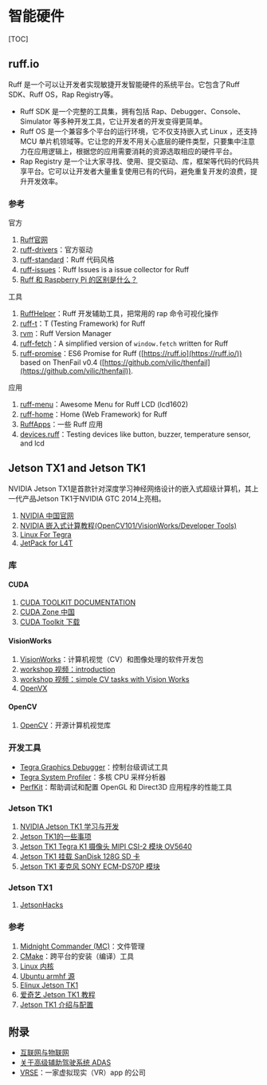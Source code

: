 # 智能硬件

[TOC]

## ruff.io

Ruff 是一个可以让开发者实现敏捷开发智能硬件的系统平台。它包含了Ruff SDK、Ruff OS，Rap Registry等。

- Ruff SDK 是一个完整的工具集，拥有包括 Rap、Debugger、Console、Simulator 等多种开发工具，它让开发者的开发变得更简单。
- Ruff OS 是一个兼容多个平台的运行环境，它不仅支持嵌入式 Linux ，还支持 MCU 单片机领域等。它让您的开发不用关心底层的硬件类型，只要集中注意力在应用逻辑上，根据您的应用需要消耗的资源选取相应的硬件平台。
- Rap Registry 是一个让大家寻找、使用、提交驱动、库，框架等代码的代码共享平台。它可以让开发者大量重复使用已有的代码，避免重复开发的浪费，提升开发效率。

### 参考

官方

1. [Ruff官网](https://ruff.io/zh-cn/)
2. [ruff-drivers](https://github.com/ruff-drivers)：官方驱动
3. [ruff-standard](https://github.com/ruffjs/ruff-standard)：Ruff 代码风格
4. [ruff-issues](https://github.com/ruffjs)：Ruff Issues is a issue collector for Ruff
5. [Ruff 和 Raspberry Pi 的区别是什么？](https://mp.weixin.qq.com/s?__biz=MzI4NjA2MTQwNQ==&mid=2247483716&idx=1&sn=95fb8869e7107677b294a410aeb9fa92)

工具

1. [RuffHelper](https://github.com/runinspring/ruffhelper)：Ruff 开发辅助工具，把常用的 rap 命令可视化操作
2. [ruff-t](https://github.com/vilic/ruff-t)：T (Testing Framework) for Ruff
3. [rvm](https://github.com/vilic/rvm)：Ruff Version Manager
4. [ruff-fetch](https://github.com/vilic/ruff-fetch)：A simplified version of `window.fetch` written for Ruff
5. [ruff-promise](https://github.com/vilic/ruff-promise)：ES6 Promise for Ruff ([https://ruff.io](https://ruff.io/)) based on ThenFail v0.4 ([https://github.com/vilic/thenfail](https://github.com/vilic/thenfail)).

应用

1. [ruff-menu](https://github.com/vilic/ruff-menu)：Awesome Menu for Ruff LCD (lcd1602)
2. [ruff-home](https://github.com/vilic/ruff-home)：Home (Web Framework) for Ruff
3. [RuffApps](https://github.com/RuffApps/Apps)：一些 Ruff 应用
4. [devices.ruff](https://github.com/lerencao/devices.ruff)：Testing devices like button, buzzer, temperature sensor, and lcd

## Jetson TX1 and Jetson TK1 

NVIDIA Jetson TX1是首款针对深度学习神经网络设计的嵌入式超级计算机，其上一代产品Jetson TK1于NVIDIA GTC 2014上亮相。

1. [NVIDIA 中国官网](http://www.nvidia.cn/page/home.html)
2. [NVIDIA 嵌入式计算教程(OpenCV101/VisionWorks/Developer Tools)](https://developer.nvidia.com/embedded/learn/tutorials)
3. [Linux For Tegra](https://developer.nvidia.com/embedded/develop/software)
4. [JetPack for L4T](https://developer.nvidia.com/embedded/jetpack)

### 库

#### CUDA

1. [CUDA TOOLKIT DOCUMENTATION](http://docs.nvidia.com/cuda/)
2. [CUDA Zone 中国](https://cudazone.nvidia.cn/)
3. [CUDA Toolkit 下载](https://developer.nvidia.com/cuda-toolkit)

#### VisionWorks

1. [VisionWorks](https://developer.nvidia.com/embedded/visionworks)：计算机视觉（CV）和图像处理的软件开发包
2. [workshop 视频：introduction](https://www.brainshark.com/nvidia/vwa-introduction)
3. [workshop 视频：simple CV tasks with Vision Works](https://www.brainshark.com/nvidia/vwb-simplecv)
4. [OpenVX](https://www.khronos.org/openvx/)

#### OpenCV

1. [OpenCV](http://opencv.org/)：开源计算机视觉库

### 开发工具

- [Tegra Graphics Debugger](https://developer.nvidia.com/tegra-graphics-debugger)：控制台级调试工具
- [Tegra System Profiler](https://developer.nvidia.com/tegra-system-profiler)：多核 CPU 采样分析器
- [PerfKit](https://developer.nvidia.com/nvidia-perfkit)：帮助调试和配置 OpenGL 和 Direct3D 应用程序的性能工具

### Jetson TK1

1. [NVIDIA  Jetson TK1 学习与开发](http://blog.csdn.net/frd2009041510/article/details/41901239)
2. [Jetson TK1的一些事项](jetson-tk1.html)
3. [Jetson TK1 Tegra K1 摄像头 MIPI CSI-2 模块 OV5640](scam-tk1.html)
4. [Jetson TK1 挂载 SanDisk 128G SD 卡](sd-tk1.html)
5. [Jetson TK1 麦克风 SONY ECM-DS70P 模块](microphone-tk1.html)

### Jetson TX1

1. [JetsonHacks](http://jetsonhacks.com/)

### 参考

1. [Midnight Commander (MC)](https://github.com/MidnightCommander/mc)：文件管理
2. [CMake](https://github.com/Kitware/CMake)：跨平台的安装（编译）工具
3. [Linux 内核](./linux-kernel.html)
4. [Ubuntu armhf 源](ubuntu-armhf-sources.html)
5. [Elinux Jetson TK1](http://elinux.org/Jetson_TK1)
6. [爱奇艺 Jetson TK1 教程](http://so.iqiyi.com/so/q_Jetson%20TK1)
7. [Jetson TK1 介绍与配置](http://ziyangli.github.io/2014/12/20/jetsontk1/)

## 附录

- [互联网与物联网](../html/int-iot.html)
- [关于高级辅助驾驶系统 ADAS](adas.html)
- [VRSE](http://vrse.com)：一家虚拟现实（VR）app 的公司